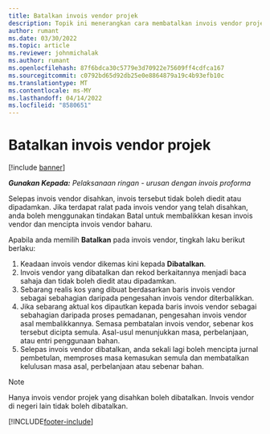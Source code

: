 ```yaml
---
title: Batalkan invois vendor projek
description: Topik ini menerangkan cara membatalkan invois vendor projek dalam Microsoft Dynamics 365 Project Operations dan kesan kewangan membatalkan invois vendor projek.
author: rumant
ms.date: 03/30/2022
ms.topic: article
ms.reviewer: johnmichalak
ms.author: rumant
ms.openlocfilehash: 87f6bdca30c5779e3d70922e75609ff4cdfca167
ms.sourcegitcommit: c0792bd65d92db25e0e8864879a19c4b93efb10c
ms.translationtype: MT
ms.contentlocale: ms-MY
ms.lasthandoff: 04/14/2022
ms.locfileid: "8580651"
---
```

# <a name="cancel-a-project-vendor-invoice"></a>Batalkan invois vendor projek

[!include [banner](../../includes/dataverse-preview.md)]

_**Gunakan Kepada:** Pelaksanaan ringan - urusan dengan invois proforma_

Selepas invois vendor disahkan, invois tersebut tidak boleh diedit atau dipadamkan. Jika terdapat ralat pada invois vendor yang telah disahkan, anda boleh menggunakan tindakan Batal untuk membalikkan kesan invois vendor dan mencipta invois vendor baharu.

Apabila anda memilih **Batalkan** pada invois vendor, tingkah laku berikut berlaku:

1. Keadaan invois vendor dikemas kini kepada **Dibatalkan**.
2. Invois vendor yang dibatalkan dan rekod berkaitannya menjadi baca sahaja dan tidak boleh diedit atau dipadamkan.
3. Sebarang realis kos yang dibuat berdasarkan baris invois vendor sebagai sebahagian daripada pengesahan invois vendor diterbalikkan.
4. Jika sebarang aktual kos dipautkan kepada baris invois vendor sebagai sebahagian daripada proses pemadanan, pengesahan invois vendor asal membalikkannya. Semasa pembatalan invois vendor, sebenar kos tersebut dicipta semula. Asal-usul menunjukkan masa, perbelanjaan, atau entri penggunaan bahan.
5. Selepas invois vendor dibatalkan, anda sekali lagi boleh mencipta jurnal pembetulan, memproses masa kemasukan semula dan membatalkan kelulusan masa asal, perbelanjaan atau sebenar bahan.

> [!NOTE]
> Hanya invois vendor projek yang disahkan boleh dibatalkan. Invois vendor di negeri lain tidak boleh dibatalkan.

[!INCLUDE[footer-include](../../includes/footer-banner.md)]
